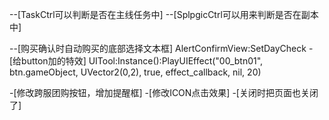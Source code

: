 --[TaskCtrl可以判断是否在主线任务中]
--[SplpgicCtrl可以用来判断是否在副本中]

--[购买确认时自动购买的底部选择文本框]
AlertConfirmView:SetDayCheck
-[给button加的特效]
 UITool:Instance():PlayUIEffect("00_btn01", btn.gameObject, UVector2(0,2), true, effect_callback, nil, 20)

-[修改跨服团购按钮，增加提醒框]
-[修改ICON点击效果]
-[关闭时把页面也关闭了]